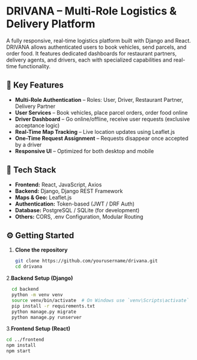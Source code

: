 # DRIVANA – Multi-Role Logistics & Delivery Platform

A fully responsive, real-time logistics platform built with Django and React. DRIVANA allows authenticated users to book vehicles, send parcels, and order food. It features dedicated dashboards for restaurant partners, delivery agents, and drivers, each with specialized capabilities and real-time functionality.

## 🔑 Key Features

- **Multi-Role Authentication** – Roles: User, Driver, Restaurant Partner, Delivery Partner  
- **User Services** – Book vehicles, place parcel orders, order food online  
- **Driver Dashboard** – Go online/offline, receive user requests (exclusive acceptance logic)  
- **Real-Time Map Tracking** – Live location updates using Leaflet.js  
- **One-Time Request Assignment** – Requests disappear once accepted by a driver  
- **Responsive UI** – Optimized for both desktop and mobile

## 🧰 Tech Stack

- **Frontend:** React, JavaScript, Axios  
- **Backend:** Django, Django REST Framework  
- **Maps & Geo:** Leaflet.js  
- **Authentication:** Token-based (JWT / DRF Auth)  
- **Database:** PostgreSQL / SQLite (for development)  
- **Others:** CORS, .env Configuration, Modular Routing

## ⚙️ Getting Started

1. **Clone the repository**
   ```bash
   git clone https://github.com/yourusername/drivana.git
   cd drivana
   ```
2.**Backend Setup (Django)**
  ```bash
    cd backend
    python -m venv venv
    source venv/bin/activate  # On Windows use `venv\Scripts\activate`
    pip install -r requirements.txt
    python manage.py migrate
    python manage.py runserver
  ```
3.**Frontend Setup (React)**
  ```bash
  cd ../frontend
  npm install
  npm start
  ```
